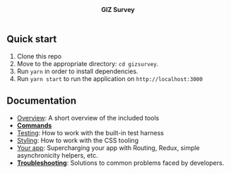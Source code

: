 <div align="center"><strong>GIZ Survey</strong></div>

<br />

## Quick start

1. Clone this repo
2. Move to the appropriate directory: `cd gizsurvey`.<br />
3. Run `yarn` in order to install dependencies.<br />
4. Run `yarn start` to run the application on `http://localhost:3000`

## Documentation

- [Overview](docs/general): A short overview of the included tools
- [**Commands**](docs/general/commands.md)
- [Testing](docs/testing): How to work with the built-in test harness
- [Styling](docs/css): How to work with the CSS tooling
- [Your app](docs/js): Supercharging your app with Routing, Redux, simple
  asynchronicity helpers, etc.
- [**Troubleshooting**](docs/general/gotchas.md): Solutions to common problems faced by developers.
